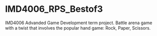 # IMD4006_RPS_Bestof3
IMD4006 Advanded Game Development term project. Battle arena game with a twist that involves the popular hand game: Rock, Paper, Scissors.
